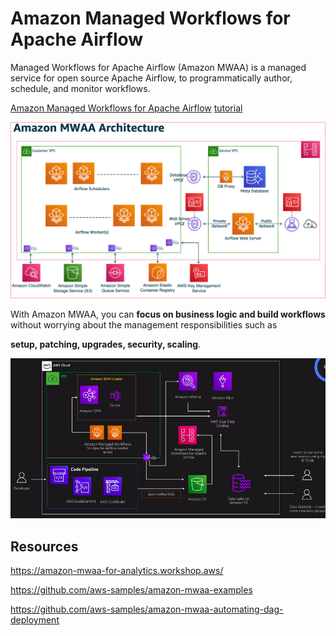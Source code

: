 # Amazon Managed Workflows for Apache Airflow

Managed Workflows for Apache Airflow (Amazon MWAA) is a managed service for open source Apache Airflow, to programmatically author, schedule, and monitor workflows.

[Amazon Managed Workflows for Apache Airflow](https://aws.amazon.com/managed-workflows-for-apache-airflow/) [tutorial](https://docs.aws.amazon.com/mwaa/latest/userguide/quick-start.html)

![MWAA](pics/mwaa.PNG)

With Amazon MWAA, you can **focus on business logic and build workflows** without worrying about the management responsibilities such as

**setup, patching, upgrades, security, scaling**.


![MWAADL](pics/mwaadl.PNG)

## Resources

https://amazon-mwaa-for-analytics.workshop.aws/

https://github.com/aws-samples/amazon-mwaa-examples

https://github.com/aws-samples/amazon-mwaa-automating-dag-deployment
